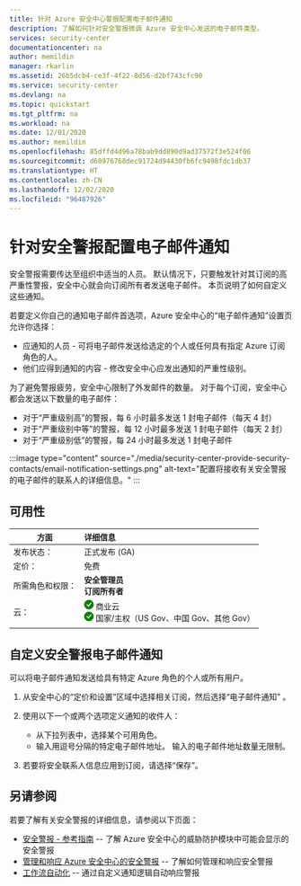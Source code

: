 ```yaml
---
title: 针对 Azure 安全中心警报配置电子邮件通知
description: 了解如何针对安全警报微调 Azure 安全中心发送的电子邮件类型。
services: security-center
documentationcenter: na
author: memildin
manager: rkarlin
ms.assetid: 26b5dcb4-ce3f-4f22-8d56-d2bf743cfc90
ms.service: security-center
ms.devlang: na
ms.topic: quickstart
ms.tgt_pltfrm: na
ms.workload: na
ms.date: 12/01/2020
ms.author: memildin
ms.openlocfilehash: 85dffd4d96a78bab9dd890d9ad37572f3e524f06
ms.sourcegitcommit: d60976768dec91724d94430fb6fc9498fdc1db37
ms.translationtype: HT
ms.contentlocale: zh-CN
ms.lasthandoff: 12/02/2020
ms.locfileid: "96487926"
---
```

# <a name="configure-email-notifications-for-security-alerts"></a>针对安全警报配置电子邮件通知 

安全警报需要传达至组织中适当的人员。 默认情况下，只要触发针对其订阅的高严重性警报，安全中心就会向订阅所有者发送电子邮件。 本页说明了如何自定义这些通知。

若要定义你自己的通知电子邮件首选项，Azure 安全中心的“电子邮件通知”设置页允许你选择：

- 应通知的人员 - 可将电子邮件发送给选定的个人或任何具有指定 Azure 订阅角色的人。 
- 他们应得到通知的内容 - 修改安全中心应发出通知的严重性级别。

为了避免警报疲劳，安全中心限制了外发邮件的数量。 对于每个订阅，安全中心都会发送以下数量的电子邮件：

- 对于“严重级别高”的警报，每 6 小时最多发送 1 封电子邮件（每天 4 封） 
- 对于“严重级别中等”的警报，每 12 小时最多发送 1 封电子邮件（每天 2 封） 
- 对于“严重级别低”的警报，每 24 小时最多发送 1 封电子邮件 

:::image type="content" source="./media/security-center-provide-security-contacts/email-notification-settings.png" alt-text="配置将接收有关安全警报的电子邮件的联系人的详细信息。" :::
 
## <a name="availability"></a>可用性

|方面|详细信息|
|----|:----|
|发布状态：|正式发布 (GA)|
|定价：|免费|
|所需角色和权限：|**安全管理员**<br>**订阅所有者** |
|云：|![是](./media/icons/yes-icon.png) 商业云<br>![是](./media/icons/yes-icon.png) 国家/主权（US Gov、中国 Gov、其他 Gov）|
|||


## <a name="customize-the-security-alerts-email-notifications"></a>自定义安全警报电子邮件通知<a name="email"></a>

可以将电子邮件通知发送给具有特定 Azure 角色的个人或所有用户。

1. 从安全中心的“定价和设置”区域中选择相关订阅，然后选择“电子邮件通知” 。

1. 使用以下一个或两个选项定义通知的收件人：

    - 从下拉列表中，选择某个可用角色。
    - 输入用逗号分隔的特定电子邮件地址。 输入的电子邮件地址数量无限制。

1. 若要将安全联系人信息应用到订阅，请选择“保存”。


## <a name="see-also"></a>另请参阅
若要了解有关安全警报的详细信息，请参阅以下页面：

- [安全警报 - 参考指南](alerts-reference.md) -- 了解 Azure 安全中心的威胁防护模块中可能会显示的安全警报
- [管理和响应 Azure 安全中心的安全警报](security-center-managing-and-responding-alerts.md) -- 了解如何管理和响应安全警报
- [工作流自动化](workflow-automation.md) -- 通过自定义通知逻辑自动响应警报